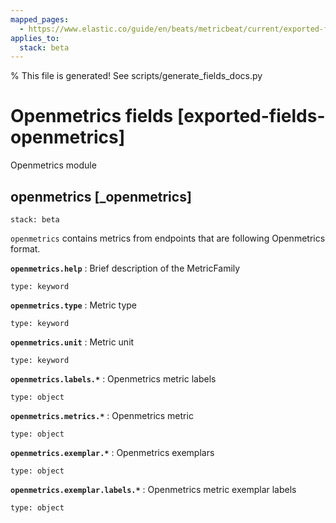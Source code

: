 ```yaml
---
mapped_pages:
  - https://www.elastic.co/guide/en/beats/metricbeat/current/exported-fields-openmetrics.html
applies_to:
  stack: beta
---
```


% This file is generated! See scripts/generate_fields_docs.py

# Openmetrics fields [exported-fields-openmetrics]

Openmetrics module

## openmetrics [_openmetrics]

```{applies_to}
stack: beta
```

`openmetrics` contains metrics from endpoints that are following Openmetrics format.

**`openmetrics.help`**
:   Brief description of the MetricFamily

    type: keyword


**`openmetrics.type`**
:   Metric type

    type: keyword


**`openmetrics.unit`**
:   Metric unit

    type: keyword


**`openmetrics.labels.*`**
:   Openmetrics metric labels

    type: object


**`openmetrics.metrics.*`**
:   Openmetrics metric

    type: object


**`openmetrics.exemplar.*`**
:   Openmetrics exemplars

    type: object


**`openmetrics.exemplar.labels.*`**
:   Openmetrics metric exemplar labels

    type: object



